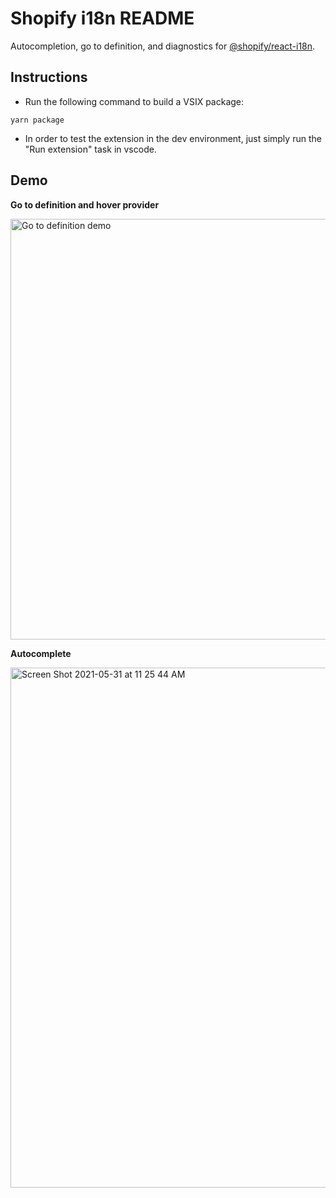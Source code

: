 # Shopify i18n README

Autocompletion, go to definition, and diagnostics for [@shopify/react-i18n](https://github.com/Shopify/quilt/tree/master/packages/react-i18n).

## Instructions

- Run the following command to build a VSIX package:

`yarn package`

- In order to test the extension in the dev environment, just simply run the "Run extension" task in vscode.

## Demo

**Go to definition and hover provider**

<img width="673" alt="Go to definition demo" src="https://user-images.githubusercontent.com/6104558/120215371-a42c7700-c203-11eb-8c1f-f681a1865c03.png">

**Autocomplete**

<img width="832" alt="Screen Shot 2021-05-31 at 11 25 44 AM" src="https://user-images.githubusercontent.com/6104558/120215436-b9a1a100-c203-11eb-8f12-6e4186c0b514.png">
